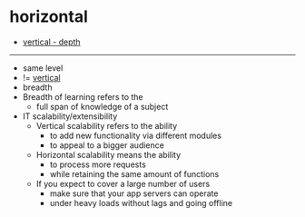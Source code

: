 # horizontal

- [vertical - depth](vertical)

---

- same level
- != [vertical](vertical)
- breadth
- Breadth of learning refers to the
     - full span of knowledge of a subject
- IT scalability/extensibility
     - Vertical scalability refers to the ability
          - to add new functionality via different modules
          - to appeal to a bigger audience
     - Horizontal scalability means the ability
          - to process more requests
          - while retaining the same amount of functions
     - If you expect to cover a large number of users
          - make sure that your app servers can operate
          - under heavy loads without lags and going offline
